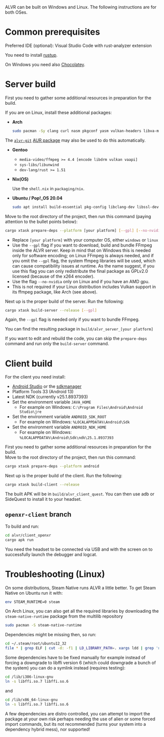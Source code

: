 ALVR can be built on Windows and Linux. The following instructions are for both OSes.

# Common prerequisites

Preferred IDE (optional): Visual Studio Code with rust-analyzer extension

You need to install [rustup](https://www.rust-lang.org/tools/install).

On Windows you need also [Chocolatey](https://chocolatey.org/install).

# Server build

First you need to gather some additional resources in preparation for the build.  

If you are on Linux, install these additional packages:

* **Arch**

  ```bash
  sudo pacman -Sy clang curl nasm pkgconf yasm vulkan-headers libva-mesa-driver unzip ffmpeg
  ```

The [`alvr-git`](https://aur.archlinux.org/packages/alvr-git) [AUR package](https://wiki.archlinux.org/title/Arch_User_Repository) may also be used to do this automatically.

* **Gentoo**

  * `media-video/ffmpeg >= 4.4 [encode libdrm vulkan vaapi]`
  * `sys-libs/libunwind`
  * `dev-lang/rust >= 1.51`

* **Nix(OS)**

  Use the `shell.nix` in `packaging/nix`.

* **Ubuntu / Pop!_OS 20.04**
  ```bash
  sudo apt install build-essential pkg-config libclang-dev libssl-dev libasound2-dev libjack-dev libgtk-3-dev libvulkan-dev libunwind-dev gcc-8 g++-8 yasm nasm curl libx264-dev libx265-dev libxcb-render0-dev libxcb-shape0-dev libxcb-xfixes0-dev libspeechd-dev libxkbcommon-dev libdrm-dev
  ```

Move to the root directory of the project, then run this command (paying attention to the bullet points below):

```bash
cargo xtask prepare-deps --platform [your platform] [--gpl] [--no-nvidia]
```

* Replace `[your platform]` with your computer OS, either `windows` or `linux`
* Use the `--gpl` flag if you want to download, build and bundle FFmpeg inside the ALVR server. Keep in mind that on Windows this is needed only for software encoding; on Linux FFmpeg is always needed, and if you omit the `--gpl` flag, the system ffmpeg libraries will be used, which can cause compatibility issues at runtime. As the name suggest, if you use this flag you can only redistribute the final package as GPLv2.0 licensed (because of the x264 encoder).
* Use the flag `--no-nvidia` only on Linux and if you have an AMD gpu.
* This is not required if your Linux distribution includes Vulkan support in its ffmpeg package, like Arch (see above).

Next up is the proper build of the server. Run the following:

```bash
cargo xtask build-server --release [--gpl]
```

Again, the `--gpl` flag is needed only if you want to bundle FFmpeg.

You can find the resulting package in `build/alvr_server_[your platform]`

If you want to edit and rebuild the code, you can skip the `prepare-deps` command and run only the `build-server` command.

# Client build

For the client you need install:

* [Android Studio](https://developer.android.com/studio) or the [sdkmanager](https://developer.android.com/studio/command-line/sdkmanager)
* Platform Tools 33 (Android 13)
* Latest NDK (currently v25.1.8937393)
* Set the environment variable `JAVA_HOME`
  * For example on Windows: `C:\Program Files\Android\Android Studio\jre`
* Set the environment variable `ANDROID_SDK_ROOT`
  * For example on Windows: `%LOCALAPPDATA%\Android\Sdk`
* Set the environment variable `ANDROID_NDK_HOME`
  * For example on Windows: `%LOCALAPPDATA%\Android\Sdk\ndk\25.1.8937393`

First you need to gather some additional resources in preparation for the build.  
Move to the root directory of the project, then run this command:

```bash
cargo xtask prepare-deps --platform android
```

Next up is the proper build of the client. Run the following:

```bash
cargo xtask build-client --release
```

The built APK will be in `build/alvr_client_quest`. You can then use adb or SideQuest to install it to your headset.

## `openxr-client` branch

To build and run:

```bash
cd alvr/client_openxr
cargo apk run
```

You need the headset to be connected via USB and with the screen on to successfully launch the debugger and logcat.

# Troubleshooting (Linux)

On some distributions, Steam Native runs ALVR a little better. To get Steam Native on Ubuntu run it with:
```bash
env STEAM_RUNTIME=0 steam
```

On Arch Linux, you can also get all the required libraries by downloading the `steam-native-runtime` package from the multilib repository
```bash
sudo pacman -S steam-native-runtime
```

Dependencies might be missing then, so run:
```bash
cd ~/.steam/root/ubuntu12_32
file * | grep ELF | cut -d: -f1 | LD_LIBRARY_PATH=. xargs ldd | grep 'not found' | sort | uniq
```

Some dependencies have to be fixed manually for example instead of forcing a downgrade to libffi version 6 (which could downgrade a bunch of the system) you can do a symlink instead (requires testing):

```bash
cd /lib/i386-linux-gnu
ln -s libffi.so.7 libffi.so.6
```
and
```bash
cd /lib/x86_64-linux-gnu
ln -s libffi.so.7 libffi.so.6
```

A few dependencies are distro controlled, you can attempt to import the package at your own risk perhaps needing the use of alien or some forced import commands, but its not recommended (turns your system into a dependency hybrid mess), nor supported!
